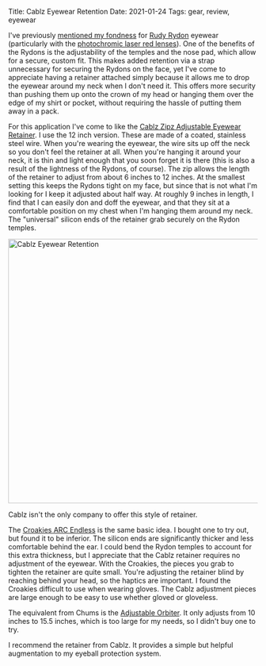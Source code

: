 Title: Cablz Eyewear Retention
Date: 2021-01-24
Tags: gear, review, eyewear

I've previously [mentioned my fondness](/2016/08/rudy/) for [Rudy Rydon](https://www.rudyprojectna.com/products/rydon?variant=31503744630849) eyewear (particularly with the [photochromic laser red lenses](/2018/11/laser-red/)). One of the benefits of the Rydons is the adjustability of the temples and the nose pad, which allow for a secure, custom fit. This makes added retention via a strap unnecessary for securing the Rydons on the face, yet I've come to appreciate having a retainer attached simply because it allows me to drop the eyewear around my neck when I don't need it. This offers more security than pushing them up onto the crown of my head or hanging them over the edge of my shirt or pocket, without requiring the hassle of putting them away in a pack.

For this application I've come to like the [Cablz Zipz Adjustable Eyewear Retainer](https://www.cablz.com/collections/eyewear-retainers/products/the-original-cablz-zipz-adjustable?variant=32627715833903). I use the 12 inch version. These are made of a coated, stainless steel wire. When you're wearing the eyewear, the wire sits up off the neck so you don't feel the retainer at all. When you're hanging it around your neck, it is thin and light enough that you soon forget it is there (this is also a result of the lightness of the Rydons, of course). The zip allows the length of the retainer to adjust from about 6 inches to 12 inches. At the smallest setting this keeps the Rydons tight on my face, but since that is not what I'm looking for I keep it adjusted about half way. At roughly 9 inches in length, I find that I can easily don and doff the eyewear, and that they sit at a comfortable position on my chest when I'm hanging them around my neck. The "universal" silicon ends of the retainer grab securely on the Rydon temples.

<a href="https://www.flickr.com/photos/pigmonkey/50872625097/in/dateposted/" title="Cablz Eyewear Retention"><img src="https://live.staticflickr.com/65535/50872625097_d8aa0db6ef_c.jpg" width="800" height="533" alt="Cablz Eyewear Retention"></a>

Cablz isn't the only company to offer this style of retainer.

The [Croakies ARC Endless](https://www.croakies.com/product/arc-endless-2) is the same basic idea. I bought one to try out, but found it to be inferior. The silicon ends are significantly thicker and less comfortable behind the ear. I could bend the Rydon temples to account for this extra thickness, but I appreciate that the Cablz retainer requires no adjustment of the eyewear. With the Croakies, the pieces you grab to tighten the retainer are quite small. You're adjusting the retainer blind by reaching behind your head, so the haptics are important. I found the Croakies difficult to use when wearing gloves. The Cablz adjustment pieces are large enough to be easy to use whether gloved or gloveless.

The equivalent from Chums is the [Adjustable Orbiter](https://chums.com/collections/stainless-steel/products/adjustable-orbiter). It only adjusts from 10 inches to 15.5 inches, which is too large for my needs, so I didn't buy one to try.

I recommend the retainer from Cablz. It provides a simple but helpful augmentation to my eyeball protection system.
